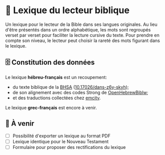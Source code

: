 # 📖 Lexique du lecteur biblique
Un lexique pour le lecteur de la Bible dans ses langues originales. Au lieu d'être présentés dans un ordre alphabétique, les mots sont regroupés verset par verset pour faciliter la lecture cursive du texte. Pour prendre en compte son niveau, le lecteur peut choisir la rareté des mots figurant dans le lexique.

## 🗄 Constitution des données
Le lexique **hébreu-français** est un recoupement:
- du texte biblique de la [BHSA](https://etcbc.github.io/bhsa/) ([10.17026/dans-z6y-skyh](https://dx.doi.org/10.17026/dans-z6y-skyh));
- de son alignement avec des codes Strong de [OpenHebrewBiblw](https://github.com/eliranwong/OpenHebrewBible);
- et des traductions collectées chez [emcitv](https://emcitv.com/bible/strong-biblique-hebreu.html).

Le lexique **grec-français** est encore à venir.

## 🚀 À venir
- [ ] Possibilité d'exporter un lexique au format PDF
- [ ] Lexique identique pour le Nouveau Testament
- [ ] Formulaire pour proposer des rectifications du lexique
